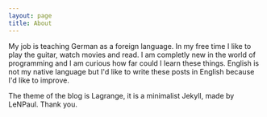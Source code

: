 ```yaml
---
layout: page
title: About
---
```

My job is teaching German as a foreign language. In my free time I like to play the guitar, watch movies and read. I am completly new in the world of programming and I am curious how far could I learn these things. English is not my native language but I'd like to write these posts in English because I'd like to improve.

The theme of the blog is Lagrange, it is a minimalist Jekyll, made by LeNPaul. Thank you.
